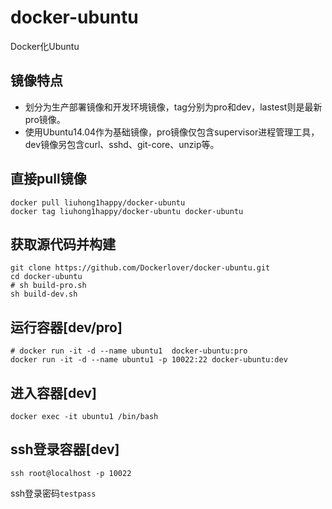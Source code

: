 # docker-ubuntu
Docker化Ubuntu

## 镜像特点

- 划分为生产部署镜像和开发环境镜像，tag分别为pro和dev，lastest则是最新pro镜像。
- 使用Ubuntu14.04作为基础镜像，pro镜像仅包含supervisor进程管理工具，dev镜像另包含curl、sshd、git-core、unzip等。


## 直接pull镜像

    docker pull liuhong1happy/docker-ubuntu
    docker tag liuhong1happy/docker-ubuntu docker-ubuntu

## 获取源代码并构建

    git clone https://github.com/Dockerlover/docker-ubuntu.git
    cd docker-ubuntu
    # sh build-pro.sh
    sh build-dev.sh

## 运行容器[dev/pro]

    # docker run -it -d --name ubuntu1  docker-ubuntu:pro
    docker run -it -d --name ubuntu1 -p 10022:22 docker-ubuntu:dev

## 进入容器[dev]

    docker exec -it ubuntu1 /bin/bash

## ssh登录容器[dev]
        
    ssh root@localhost -p 10022

ssh登录密码`testpass`



